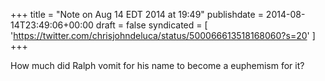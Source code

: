 +++
title = "Note on Aug 14 EDT 2014 at 19:49"
publishdate = 2014-08-14T23:49:06+00:00
draft = false
syndicated = [ 'https://twitter.com/chrisjohndeluca/status/500066613518168060?s=20' ]
+++

How much did Ralph vomit for his name to become a euphemism for it?
